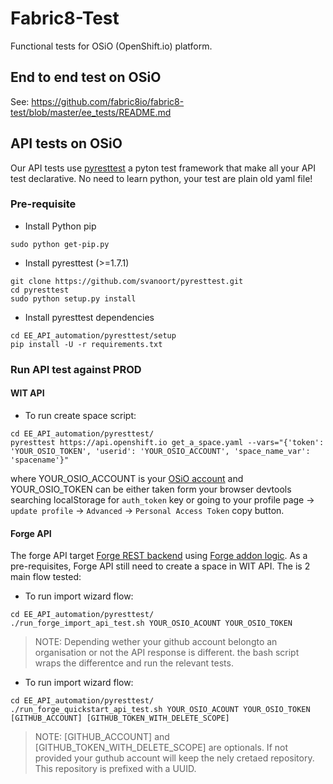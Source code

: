 Fabric8-Test 
============

Functional tests for OSiO (OpenShift.io) platform.

## End to end test on OSiO

See: https://github.com/fabric8io/fabric8-test/blob/master/ee_tests/README.md


## API tests on OSiO

Our API tests use [pyresttest](https://github.com/svanoort/pyresttest.git) a pyton test framework that make all your API test declarative. No need to learn python, your test are plain old yaml file!

### Pre-requisite

* Install Python pip

```
sudo python get-pip.py
```

* Install pyresttest (>=1.7.1)

```
git clone https://github.com/svanoort/pyresttest.git
cd pyresttest
sudo python setup.py install
```

* Install pyresttest dependencies

```
cd EE_API_automation/pyresttest/setup
pip install -U -r requirements.txt
```

### Run API test against PROD

#### WIT API

* To run create space script:

```
cd EE_API_automation/pyresttest/
pyresttest https://api.openshift.io get_a_space.yaml --vars="{'token': 'YOUR_OSIO_TOKEN', 'userid': 'YOUR_OSIO_ACCOUNT', 'space_name_var': 'spacename'}"
```
where YOUR_OSIO_ACCOUNT is your [OSiO account]() and YOUR_OSIO_TOKEN can be either taken form your browser devtools searching localStorage for `auth_token` key or going to your profile page -> `update profile` -> `Advanced` -> `Personal Access Token` copy button. 

#### Forge API

The forge API target [Forge REST backend]() using [Forge addon logic]().
As a pre-requisites, Forge API still need to create a space in WIT API.
The is 2 main flow tested:

* To run import wizard flow:

```
cd EE_API_automation/pyresttest/
./run_forge_import_api_test.sh YOUR_OSIO_ACOUNT YOUR_OSIO_TOKEN
```

> NOTE: Depending wether your github account belongto an organisation or not the API response is different. the bash script wraps the differentce and run the relevant tests.

* To run import wizard flow:

```
cd EE_API_automation/pyresttest/
./run_forge_quickstart_api_test.sh YOUR_OSIO_ACOUNT YOUR_OSIO_TOKEN [GITHUB_ACCOUNT] [GITHUB_TOKEN_WITH_DELETE_SCOPE]
```

> NOTE: [GITHUB_ACCOUNT] and [GITHUB_TOKEN_WITH_DELETE_SCOPE] are optionals. If not provided your guthub account will keep the nely cretaed repository. This repository is prefixed with a UUID.
